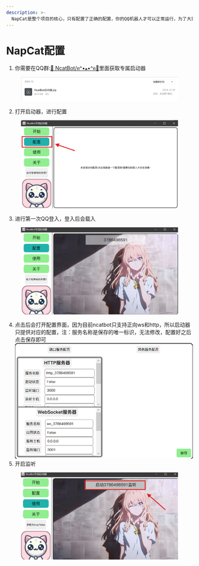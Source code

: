 ```yaml
---
description: >-
  NapCat是整个项目的核心，只有配置了正确的配置，你的QQ机器人才可以正常运行，为了大家更加方便地使用ncatbot，我们特意准备了针对ncatbot的启动器。
---
```


# NapCat配置

1. 你需要在QQ群:[💬 NcatBot/ฅ^•ﻌ•^ฅ🎉](https://qm.qq.com/q/7qSl3x5V60)里面获取专属启动器

<figure><img src="../.gitbook/assets/image.png" alt=""><figcaption></figcaption></figure>

2. 打开启动器，进行配置

<figure><img src="../.gitbook/assets/image (1).png" alt=""><figcaption></figcaption></figure>

3. 进行第一次QQ登入，登入后会载入

<figure><img src="../.gitbook/assets/image (2).png" alt=""><figcaption></figcaption></figure>

4. 点击后会打开配置界面，因为目前ncatbot只支持正向ws和http，所以启动器只提供对应的配置，注：服务名称是保存的唯一标识，无法修改，配置好之后点击保存即可![](<../.gitbook/assets/image (3).png>)
5. 开启监听

<figure><img src="../.gitbook/assets/image (4).png" alt=""><figcaption></figcaption></figure>
